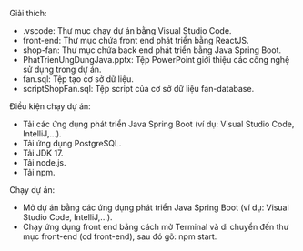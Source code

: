 Giải thích:
- .vscode: Thư mục chạy dự án bằng Visual Studio Code.
- front-end: Thư mục chứa front end phát triển bằng ReactJS.
- shop-fan: Thư mục chứa back end phát triển bằng Java Spring Boot.
- PhatTrienUngDungJava.pptx: Tệp PowerPoint giới thiệu các công nghệ sử dụng trong dự án.
- fan.sql: Tệp tạo cơ sở dữ liệu.
- scriptShopFan.sql: Tệp script của cơ sở dữ liệu fan-database.

Điều kiện chạy dự án:
- Tải các ứng dụng phát triển Java Spring Boot (ví dụ: Visual Studio Code, IntelliJ,...).
- Tải ứng dụng PostgreSQL.
- Tải JDK 17.
- Tải node.js.
- Tải npm.

Chạy dự án:
- Mở dự án bằng các ứng dụng phát triển Java Spring Boot (ví dụ: Visual Studio Code, IntelliJ,...).
- Chạy ứng dụng front end bằng cách mở Terminal và di chuyển đến thư mục front-end (cd front-end), sau đó gõ: npm start.
